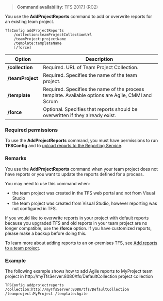 <a id="add-project-reports">  </a>
>**Command availability:** TFS 2017.1 (RC2) 

You use the **AddProjectReports** command to add or overwrite reports for an existing team project.

	TfsConfig addProjectReports
		/collection:teamProjectCollectionUrl
		/teamProject:projectName
		/template:templateName
		[/force]

<table>
	<thead>
		<tr>
			<th>Option</th>
			<th>Description</th>
		</tr>
	</thead>
	<tbody>
		<tr>
			<td><strong>/collection</strong></td>
			<td>Required. URL of Team Project Collection.</td>
		</tr>
		<tr>
			<td><strong>/teamProject</strong></td>
			<td>Required. Specifies the name of the team project.</td>
		</tr>
		<tr>
			<td><strong>/template</strong></td>
			<td>Required. Specifies the name of the process template. Available options are Agile, CMMI and Scrum</td>
		</tr>
		<tr>
			<td><strong>/force</strong></td>
			<td>Optional. Specifies that reports should be overwritten if they already exist.</td>
		</tr>
	</tbody>
</table>

### Required permissions

To use the **AddProjectReports** command, you must have permissions to run **TFSConfig** and to [upload reports to the Reporting Service](../../../../report/admin/grant-permissions-to-reports.md). 

### Remarks

You use the **AddProjectReports** command when your team project does not have reports or you want to update the reports defined for a process. 

You may need to use this command when:
-   the team project was created in the TFS web portal and not from Visual Studio
-   the team project was created from Visual Studio, however reporting was not configured in TFS.

If you would like to overwrite reports in your project with default reports because you upgraded TFS and old reports in your team project are no longer compatible, use the **/force** option. If you have customized reports, please make a backup before doing this. 

To learn more about adding reports to an on-premises TFS, see [Add reports to a team project](../../../../report/admin/add-reports-to-a-team-project.md).

### Example

The following example shows how to add Agile reports to MyProject team project in http://myTfsServer:8080/tfs/DefaultCollection project collection
	
	TFSConfig addprojectreports /collection:http://myTfsServer:8080/tfs/DefaultCollection /teamproject:MyProject /template:Agile